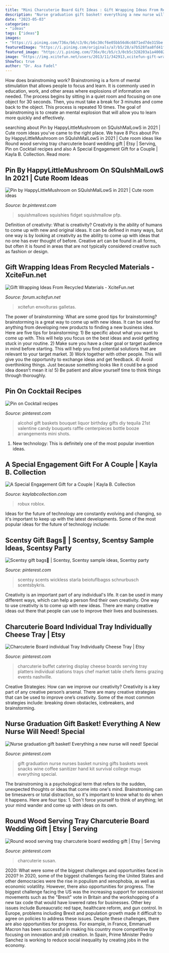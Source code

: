 ```yaml
---
title: "Mini Charcuterie Board Gift Ideas : Gift Wrapping Ideas From Recycled Materials"
description: "Nurse graduation gift basket! everything a new nurse will need! special"
date: "2023-05-03"
categories:
- "ideas"
tags: ["ideas"]
images:
- "https://i.pinimg.com/736x/b6/c3/0c/b6c30cf6e05bb56d6c6871ed7de315be.jpg"
featuredImage: "https://i.pinimg.com/originals/a7/b5/28/a7b528faa8fd41fc67096afeac09a9f9.jpg"
featured_image: "https://i.pinimg.com/736x/0c/b5/c3/0cb5c328203a1a400823958ea55a6152--alcohol-shots-tequila-shots.jpg"
image: "https://img.xcitefun.net/users/2013/11/342913,xcitefun-gift-wrapping-ideas-from-recycled-materi.jpg"
ShowToc: true
author: "Dr. Asa Fadel"
---
```



How does brainstroming work?
Brainstroming is a form of mental stimulation that allows people to focus and learn. It is commonly used in education, work, and other areas where explosions of information are needed. The process begins by sitting in a quiet room and focusing on one object for 30 seconds. Then, you must take a break for 3 minutes and come back to the object. This process is repeated 10 times. The goal of brainstroming is to create an mental explosion that will allow you to learn more quickly and effectively.

	

		
searching about Pin by HappyLittleMushroom on SQuIshMalLowS in 2021 | Cute room ideas you've came to the right place. We have 8 Pics about Pin by HappyLittleMushroom on SQuIshMalLowS in 2021 | Cute room ideas like Round wood serving tray charcuterie board wedding gift | Etsy | Serving, Pin on Cocktail recipes and also A Special Engagement Gift for a Couple | Kayla B. Collection. Read more:
		
    
## Pin By HappyLittleMushroom On SQuIshMalLowS In 2021 | Cute Room Ideas

<img loading=lazy src="https://i.pinimg.com/736x/80/1f/4b/801f4b3d3cc386ad25d0a26ea824c9ca.jpg" onerror="this.onerror=null;this.src='https://tse3.mm.bing.net/th?id=OIP.RO7PrhpMlHnqAb3bSkQqOgHaJ3&amp;pid=15.1';" alt="Pin by HappyLittleMushroom on SQuIshMalLowS in 2021 | Cute room ideas">

_Source: br.pinterest.com_

>squishmallows squishies fidget squishmallow pfp. 

	

Definition of creativity: What is creativity?
Creativity is the ability of humans to come up with new and original ideas. It can be defined in many ways, but one way is by looking at creativity as the ability to come up with ideas that no one has ever thought of before. Creative art can be found in all forms, but often it is found in areas that are not typically considered creative such as fashion or design.

    
## Gift Wrapping Ideas From Recycled Materials - XciteFun.net

<img loading=lazy src="https://img.xcitefun.net/users/2013/11/342913,xcitefun-gift-wrapping-ideas-from-recycled-materi.jpg" onerror="this.onerror=null;this.src='https://tse2.mm.bing.net/th?id=OIP.y9x-lolC3_8O7tkneQQyfgHaJ4&amp;pid=15.1';" alt="Gift Wrapping Ideas From Recycled Materials - XciteFun.net">

_Source: forum.xcitefun.net_

>xcitefun envolturas galletas. 

	

The power of brainstorming: What are some good tips for brainstorming?
brainstorming is a great way to come up with new ideas. It can be used for anything from developing new products to finding a new business idea. Here are five tips for brainstorming: 1) Be specific about what you want to come up with. This will help you focus on the best ideas and avoid getting stuck in your routine. 2) Make sure you have a clear goal or target audience in mind before starting. This will help you find potential solutions that are relevant to your target market. 3) Work together with other people. This will give you the opportunity to exchange ideas and get feedback. 4) Avoid overthinking things. Just because something looks like it could be a good idea doesn’t mean it is! 5) Be patient and allow yourself time to think things through thoroughly.

    
## Pin On Cocktail Recipes

<img loading=lazy src="https://i.pinimg.com/736x/0c/b5/c3/0cb5c328203a1a400823958ea55a6152--alcohol-shots-tequila-shots.jpg" onerror="this.onerror=null;this.src='https://tse1.mm.bing.net/th?id=OIP.UOqUtCeb4o-L0a6T6Dh9uwAAAA&amp;pid=15.1';" alt="Pin on Cocktail recipes">

_Source: pinterest.com_

>alcohol gift baskets bouquet liquor birthday gifts diy tequila 21st valentine candy bouquets raffle centerpieces bottle booze arrangements mini shots. 

	

1) New technology: This is definitely one of the most popular invention ideas.

    
## A Special Engagement Gift For A Couple | Kayla B. Collection

<img loading=lazy src="https://kaylabcollection.com/wp-content/uploads/2018/02/engagement-gift-basket-for-two-1200x1600.jpg" onerror="this.onerror=null;this.src='https://tse2.mm.bing.net/th?id=OIP.kZ-4zXuTAUtb5tA6btEZXwHaJ4&amp;pid=15.1';" alt="A Special Engagement Gift for a Couple | Kayla B. Collection">

_Source: kaylabcollection.com_

>robux roblox. 

	

Ideas for the future of technology are constantly evolving and changing, so it's important to keep up with the latest developments. Some of the most popular ideas for the future of technology include: 

    
## Scentsy Gift Bags🎁 | Scentsy, Scentsy Sample Ideas, Scentsy Party

<img loading=lazy src="https://i.pinimg.com/736x/a9/22/63/a922630e3fa17f74f1840d6add55b59e--scentsy-fragrances-hostess-gifts.jpg" onerror="this.onerror=null;this.src='https://tse1.mm.bing.net/th?id=OIP.wrDgM44FVlcHSUVPZhjMuAHaJ3&amp;pid=15.1';" alt="Scentsy gift bags🎁 | Scentsy, Scentsy sample ideas, Scentsy party">

_Source: pinterest.com_

>scentsy scents wickless starla beiotuflbagss schnurbusch scentsbykris. 

	

Creativity is an important part of any individual's life. It can be used in many different ways, which can help a person find their own creativity. One way to use creativity is to come up with new ideas. There are many creative ideas out there that people can use to improve their lives and businesses.

    
## Charcuterie Board Individual Tray Individually Cheese Tray | Etsy

<img loading=lazy src="https://i.pinimg.com/originals/a7/b5/28/a7b528faa8fd41fc67096afeac09a9f9.jpg" onerror="this.onerror=null;this.src='https://tse4.mm.bing.net/th?id=OIP.cJT81aldZAB9MJKL1rVK5wHaLH&amp;pid=15.1';" alt="Charcuterie Board individual Tray Individually Cheese Tray | Etsy">

_Source: pinterest.com_

>charcuterie buffet catering display cheese boards serving tray platters individual stations trays chef market table chefs items grazing events nashville. 

	

Creative Strategies: How can we improve our creativity?
Creativity is a key part of any creative person’s arsenal. There are many creative strategies that can be used to improve one’s creativity. Some of the most common strategies include: breaking down obstacles, icebreakers, and brainstorming.

    
## Nurse Graduation Gift Basket! Everything A New Nurse Will Need! Special

<img loading=lazy src="https://i.pinimg.com/736x/41/24/ef/4124efcfef16ebcada42bb1a57c87231--nurse-graduation-gift-basket-nurse-gift-basket.jpg" onerror="this.onerror=null;this.src='https://tse2.mm.bing.net/th?id=OIP.1DAwd3qOXTim7rT2s3GktQHaIa&amp;pid=15.1';" alt="Nurse graduation gift basket! Everything a new nurse will need! Special">

_Source: pinterest.com_

>gift graduation nurse nurses basket nursing gifts baskets week snacks wine coffee sanitizer hand kit survival college mugs everything special. 

	

The brainstroming is a psychological term that refers to the sudden, unexpected thoughts or ideas that come into one's mind. Brainstroming can be timesavers or total distraction, so it's important to know what to do when it happens. Here are four tips: 1. Don't force yourself to think of anything; let your mind wander and come up with ideas on its own. 
    
## Round Wood Serving Tray Charcuterie Board Wedding Gift | Etsy | Serving

<img loading=lazy src="https://i.pinimg.com/736x/b6/c3/0c/b6c30cf6e05bb56d6c6871ed7de315be.jpg" onerror="this.onerror=null;this.src='https://tse3.mm.bing.net/th?id=OIP.I3Fzm8RzEuNTe6T65bmnIQHaJ3&amp;pid=15.1';" alt="Round wood serving tray charcuterie board wedding gift | Etsy | Serving">

_Source: pinterest.com_

>charcuterie susan. 

	

2020: What were some of the biggest challenges and opportunities faced in 2020?
In 2020, some of the biggest challenges facing the United States and other democracies were the rise in populism and xenophobia, as well as economic volatility. However, there also opportunities for progress. The biggest challenge facing the US was the increasing support for secessionist movements such as the "Brexit" vote in Britain and the workshopping of a new tax code that would have lowered rates for businesses. Other key issues include Bureaucratic red tape, healthcare reform, and gun control. In Europe, problems including Brexit and population growth made it difficult to agree on policies to address these issues. Despite these challenges, there are also opportunities for progress. For example, in France, Emmanuel Macron has been successful in making his country more competitive by focusing on innovation and job creation. In Spain, Prime Minister Pedro Sanchez is working to reduce social inequality by creating jobs in the economy.

